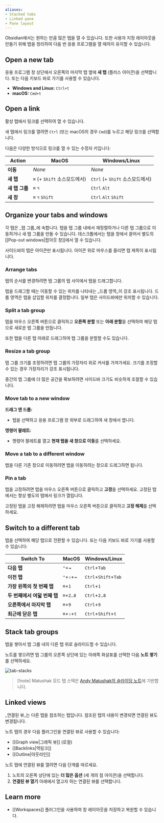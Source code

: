 ```yaml
---
aliases:
- Stacked tabs
- Linked pane
- Pane layout
---
```


Obsidian에서는 원하는 만큼 많은 탭을 열 수 있습니다. 또한 사용자 지정 레이아웃을 만들기 위해 탭을 정리하여 다음 번 응용 프로그램을 열 때까지 유지할 수 있습니다.

## Open a new tab

응용 프로그램 창 상단에서 오른쪽의 마지막 탭 옆에 **새 탭** (플러스 아이콘)을 선택합니다. 또는 다음 키보드 바로 가기를 사용할 수 있습니다.

- **Windows and Linux:** `Ctrl+t`
- **macOS:** `Cmd+t`

## Open a link

활성 탭에서 링크를 선택하여 열 수 있습니다.

새 탭에서 링크를 열려면 `Ctrl` (또는 macOS의 경우 `Cmd`)를 누르고 해당 링크를 선택합니다.

다음은 다양한 방식으로 링크를 열 수 있는 수정자 키입니다:


|Action|MacOS|Windows/Linux|
|---|---|---|
|**이동**|_None_|_None_|
|**새 탭**|`⌘` (+ `Shift` 소스모드에서)|`Ctrl` (+ `Shift` 소스모드에서)|
|**새 탭 그룹**|`⌘` `⌥`| `Ctrl` `Alt`|
|**새 창**|`⌘` `⌥` `Shift`|`Ctrl` `Alt` `Shift`|

## Organize your tabs and windows

각 탭은 _탭 그룹_에 속합니다. 탭을 탭 그룹 내에서 재정렬하거나 다른 탭 그룹으로 이동하거나 새 탭 그룹을 만들 수 있습니다. 데스크톱에서는 탭을 창에서 끌어서 별도의 [[Pop-out windows|팝아웃 창]]에서 열 수 있습니다.

사이드바의 탭은 아이콘만 표시됩니다. 아이콘 위로 마우스를 올리면 탭 제목이 표시됩니다.

### Arrange tabs

탭의 순서를 변경하려면 탭 그룹의 탭 사이에서 탭을 드래그합니다.

탭을 드래그할 때는 이동할 수 있는 위치를 나타내는 _드롭 영역_이 강조 표시됩니다. 드롭 영역은 탭을 삽입할 위치를 결정합니다. 일부 탭은 사이드바에만 위치할 수 있습니다.

### Split a tab group

탭을 마우스 오른쪽 버튼으로 클릭하고 **오른쪽 분할** 또는 **아래 분할**을 선택하여 해당 탭으로 새로운 탭 그룹을 만듭니다.

또한 탭을 다른 탭 아래로 드래그하여 탭 그룹을 분할할 수도 있습니다.

### Resize a tab group

탭 그룹 크기를 조정하려면 탭 그룹의 가장자리 위로 커서를 가져가세요. 크기를 조정할 수 있는 경우 가장자리가 강조 표시됩니다.

중간의 탭 그룹에 더 많은 공간을 확보하려면 사이드바 크기도 비슷하게 조절할 수 있습니다.

### Move tab to a new window

**드래그 앤 드롭:**

- 탭을 선택하고 응용 프로그램 창 외부로 드래그하여 새 창에서 엽니다.

**명령어 팔레트:**

- 명령어 팔레트를 열고 **현재 탭을 새 창으로 이동**를 선택하세요.

### Move a tab to a different window

탭을 다른 기존 창으로 이동하려면 탭을 이동하려는 창으로 드래그하면 됩니다.

### Pin a tab

탭을 고정하려면 탭을 마우스 오른쪽 버튼으로 클릭하고 **고정**을 선택하세요. 고정된 탭에서는 항상 별도의 탭에서 링크가 열립니다.

고정된 탭을 고정 해제하려면 탭을 마우스 오른쪽 버튼으로 클릭하고 **고정 해제**를 선택하세요.

## Switch to a different tab

탭을 선택하여 해당 탭으로 전환할 수 있습니다. 또는 다음 키보드 바로 가기를 사용할 수 있습니다:

| Switch To                 | MacOS            | Windows/Linux        |
|---------------------------|------------------|----------------------|
| **다음 탭**              | `⌃`+`⇥`         | `Ctrl`+`Tab`         |
| **이전 탭**          | `⌃`+`⇧`+`⇥`    | `Ctrl`+`Shift`+`Tab` |
| **가장 왼쪽의 첫 번째 탭** | `⌘`+`1`          | `Ctrl`+`1`           |
| **두 번째에서 여덟 번째 탭**        | `⌘`+`2`..`8`     | `Ctrl`+`2`..`8`      |
| **오른쪽에서 마지막 탭** | `⌘`+`9`          | `Ctrl`+`9`           |
| **최근에 닫은 탭**   | `⌘`+`⇧`+`t`     | `Ctrl`+`Shift`+`t`   |

## Stack tab groups

탭을 쌓아서 탭 그룹 내의 다른 탭 위로 슬라이드할 수 있습니다.

노트를 쌓으려면 탭 그룹의 오른쪽 상단에 있는 아래쪽 화살표를 선택한 다음 **노트 쌓기**를 선택하세요.

![tab-stacks](https://user-images.githubusercontent.com/693981/188205363-0f24b2a5-3706-4a8c-b38b-7a66baa68ce6.gif)

> [!note] Matushak 모드
> 탭 스택은 [Andy Matushak의 슬라이딩 노트](https://notes.andymatuschak.org/)에 기반합니다.

## Linked views

_연결된 뷰_는 다른 탭을 참조하는 탭입니다. 참조된 탭의 내용이 변경되면 연결된 뷰도 변경됩니다.

노트 탭의 경우 다음 플러그인을 연결된 뷰로 사용할 수 있습니다:

- [[Graph view|그래픽 뷰]] (로컬)
- [[Backlinks|역링크]]
- [[Outline|아웃라인]]

노트 탭에 연결된 뷰를 열려면 다음 단계를 따르세요.

1. 노트의 오른쪽 상단에 있는 **더 많은 옵션** (세 개의 점 아이콘)을 선택합니다.
2. **연결된 뷰 열기** 아래에서 열고자 하는 연결된 뷰를 선택합니다.

## Learn more

- [[Workspaces]] 플러그인을 사용하여 창 레이아웃을 저장하고 복원할 수 있습니다.
